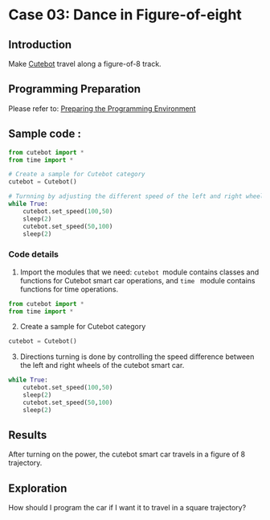 # Case 03: Dance in Figure-of-eight
## Introduction
Make [Cutebot](https://www.elecfreaks.com/elecfreaks-pico-ed-smart-cutebot-kit-without-pico-ed-board.html) travel along a figure-of-8 track.
## Programming Preparation
Please refer to: [Preparing the Programming Environment](https://www.yuque.com/elecfreaks-learn/picoed/gccnpl)
##  Sample code :
```python
from cutebot import *
from time import *

# Create a sample for Cutebot category
cutebot = Cutebot()

# Turnning by adjusting the different speed of the left and right wheels of the cutebot. 
while True:
    cutebot.set_speed(100,50)
    sleep(2)
    cutebot.set_speed(50,100)
    sleep(2)
```
### Code details

1. Import the modules that we need: `cutebot `module contains classes and functions for Cutebot smart car operations, and `time ` module contains functions for time operations.
```python
from cutebot import *
from time import *
```

2.  Create a sample for Cutebot category
```python
cutebot = Cutebot()
```

3. Directions turning is done by controlling the speed difference between the left and right wheels of the cutebot smart car.
```python
while True:
    cutebot.set_speed(100,50)
    sleep(2)
    cutebot.set_speed(50,100)
    sleep(2)
```
## Results
After turning on the power, the cutebot smart car travels in a figure of 8 trajectory.
## Exploration
How should I program the car if I want it to travel in a square trajectory?
